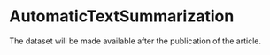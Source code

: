 # AutomaticTextSummarization

The dataset will be made available after the publication of the article.
